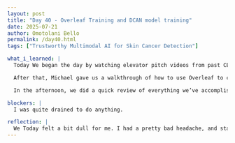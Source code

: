 ```yaml
---
layout: post
title: "Day 40 - Overleaf Training and DCAN model training"
date: 2025-07-21
author: Omotolani Bello
permalink: /day40.html
tags: ["Trustworthy Multimodal AI for Skin Cancer Detection"]

what_i_learned: |
  Today We began the day by watching elevator pitch videos from past CEAMLS participants. It was inspiring to see how they presented their work in such a concise and confident manner. Dr. Mack also addressed us and gave important guidance on how our final research paper should look and what key elements it must include.

  After that, Michael gave us a walkthrough of how to use Overleaf to collaboratively write and format our research paper. He showed us how to use the IEEE bibliography style, organize our references, and divide up the paper into sections for different team members to work on—without causing versioning issues or confusion.

  In the afternoon, we did a quick review of everything we’ve accomplished so far, which was a nice reminder of how far we’ve come. Then, we started training our dataset using the DCAN model. We were also moved to a larger workspace upstairs, which gave us a bit more room to breathe and work comfortably.

blockers: |
  I was quite drained to do anything.

reflection: |
  We Today felt a bit dull for me. I had a pretty bad headache, and staring at the code we were working on made it even harder to stay focused. I honestly lost the motivation to do much at some point. Despite that, we still managed to make some progress—we did some research and covered a small part of the training technique. It wasn't a big leap, but it was something, and I'm hopeful that tomorrow will be better.
---
```

